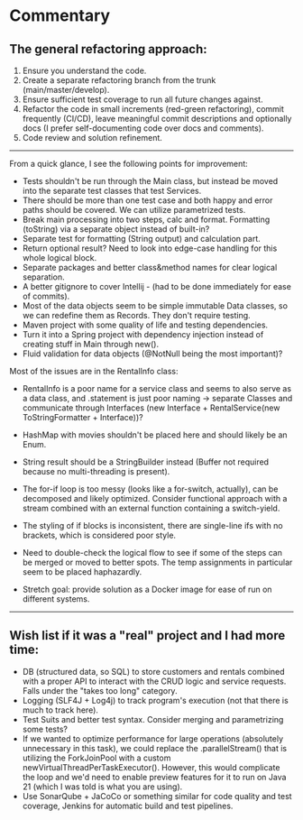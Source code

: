 # Commentary

## The general refactoring approach:
1. Ensure you understand the code.
2. Create a separate refactoring branch from the trunk (main/master/develop).
3. Ensure sufficient test coverage to run all future changes against.
4. Refactor the code in small increments (red-green refactoring), commit frequently (CI/CD),
leave meaningful commit descriptions and optionally docs (I prefer self-documenting code over docs and comments).
5. Code review and solution refinement.

---

From a quick glance, I see the following points for improvement:
- Tests shouldn't be run through the Main class, but instead be moved into the separate test classes that test Services.
- There should be more than one test case and both happy and error paths should be covered. We can utilize parametrized tests.
- Break main processing into two steps, calc and format. Formatting (toString) via a separate object instead of built-in?
- Separate test for formatting (String output) and calculation part.
- Return optional result? Need to look into edge-case handling for this whole logical block.
- Separate packages and better class&method names for clear logical separation.
- A better gitignore to cover Intellij - (had to be done immediately for ease of commits).
- Most of the data objects seem to be simple immutable Data classes, so we can redefine them as Records. They don't require testing.
- Maven project with some quality of life and testing dependencies.
- Turn it into a Spring project with dependency injection instead of creating stuff in Main through new().
- Fluid validation for data objects (@NotNull being the most important)?

Most of the issues are in the RentalInfo class:
- RentalInfo is a poor name for a service class and seems to also serve as a data class, and .statement is just poor naming -> separate Classes and communicate through Interfaces (new Interface + RentalService(new ToStringFormatter + Interface))?
- HashMap with movies shouldn't be placed here and should likely be an Enum.
- String result should be a StringBuilder instead (Buffer not required because no multi-threading is present).
- The for-if loop is too messy (looks like a for-switch, actually), can be decomposed and likely optimized. Consider functional approach with a stream combined with an external function containing a switch-yield.
- The styling of if blocks is inconsistent, there are single-line ifs with no brackets, which is considered poor style.
- Need to double-check the logical flow to see if some of the steps can be merged or moved to better spots. The temp assignments in particular seem to be placed haphazardly.

- Stretch goal: provide solution as a Docker image for ease of run on different systems.

---

## Wish list if it was a "real" project and I had more time:

- DB (structured data, so SQL) to store customers and rentals combined with a proper API to interact with the CRUD logic and service requests. Falls under the "takes too long" category.
- Logging (SLF4J + Log4j) to track program's execution (not that there is much to track here).
- Test Suits and better test syntax. Consider merging and parametrizing some tests?
- If we wanted to optimize performance for large operations (absolutely unnecessary in this task), we could replace the .parallelStream() that is utilizing the ForkJoinPool with a custom newVirtualThreadPerTaskExecutor(). However, this would complicate the loop and we'd need to enable preview features for it to run on Java 21 (which I was told is what you are using).
- Use SonarQube + JaCoCo or something similar for code quality and test coverage, Jenkins for automatic build and test pipelines.
